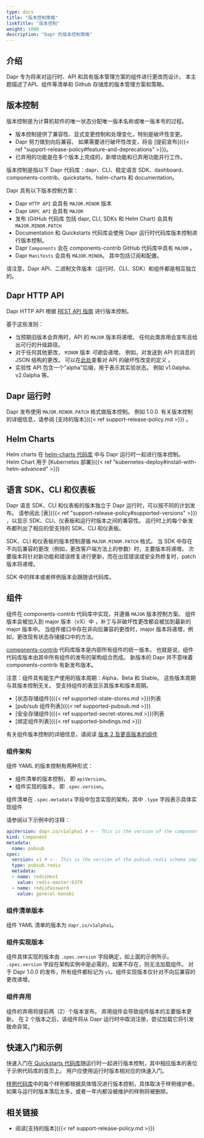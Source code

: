 ```yaml
---
type: docs
title: "版本控制策略"
linkTitle: "版本控制"
weight: 1000
description: "Dapr 的版本控制策略"
---
```


## 介绍
Dapr 专为将来对运行时、API 和具有版本管理方案的组件进行更改而设计。 本主题描述了API、组件等清单和 Github 存储库的版本管理方案和策略。

## 版本控制
版本控制是为计算机软件的唯一状态分配唯一版本名称或唯一版本号的过程。
- 版本控制提供了兼容性、显式变更控制和处理变化，特别是破坏性变更。
- Dapr 努力做到向后兼容。 如果需要进行破坏性改变，将会 [提前宣布]({{< ref "support-release-policy#feature-and-deprecations" >}})。
- 已弃用的功能是在多个版本上完成的，新增功能和已弃用功能并行工作。


版本控制是指以下 Dapr 代码库：dapr、CLI、稳定语言 SDK、dashboard、components-contrib、quickstarts、helm-charts 和 documentation。

Dapr 具有以下版本控制方案：
- Dapr `HTTP API` 会具有 `MAJOR.MINOR` 版本
- Dapr `GRPC API` 会具有 `MAJOR`
- 发布 (GitHub 代码库 包括 dapr, CLI, SDKs 和 Helm Chart) 会具有 `MAJOR.MINOR.PATCH`
- Documentation 和 Quickstarts 代码库会使用 Dapr 运行时代码库版本控制进行版本控制。
- Dapr `Components` 会在 components-contrib GitHub 代码库中具有 `MAJOR` 。
- Dapr `Manifests` 会具有 `MAJOR.MINOR`。 其中包括订阅和配置。

请注意，Dapr API、二进制文件版本（运行时、CLI、SDK）和组件都是相互独立的。

## Dapr HTTP API
Dapr HTTP API 根据 [REST API 指南](https://github.com/microsoft/api-guidelines/blob/vNext/Guidelines.md#71-url-structure) 进行版本控制。

基于这些准则：
- 当预期旧版本会弃用时，API 的 `MAJOR` 版本将递增。 任何此类弃用会宣布且给出可行的升级路径。
- 对于任何其他更改， `MINOR` 版本 *可能*会递增。 例如，对发送到 API 的消息的 JSON 结构的更改。 可以在[此处](https://github.com/microsoft/api-guidelines/blob/vNext/Guidelines.md#123-definition-of-a-breaking-change)查看对 API 的破坏性改变的定义 。
- 实验性 API 包含一个"alpha"后缀，用于表示其实验状态。 例如 v1.0alpha、v2.0alpha 等。

## Dapr 运行时
Dapr 发布使用 `MAJOR.MINOR.PATCH` 格式做版本控制。 例如 1.0.0. 有关版本控制的详细信息，请参阅 [支持的版本]({{< ref support-release-policy.md >}}) 。

## Helm Charts
Helm charts 在 [helm-charts 代码库](https://github.com/dapr/helm-charts) 中与 Dapr 运行时一起进行版本控制。 Helm Chart 用于 [Kubernetes 部署]({{< ref "kubernetes-deploy#install-with-helm-advanced" >}})

## 语言 SDK、CLI 和仪表板
Dapr 语言 SDK、CLI 和仪表板的版本独立于 Dapr 运行时，可以按不同的计划发布。 请参阅此 [表]({{< ref "support-release-policy#supported-versions" >}}) ，以显示 SDK、CLI、仪表板和运行时版本之间的兼容性。 运行时上的每个新发布都列出了相应的受支持的 SDK、CLI 和仪表板。

SDK、CLI 和仪表板的版本控制遵循 `MAJOR.MINOR.PATCH` 格式。 当 SDK 中存在不向后兼容的更改（例如，更改客户端方法上的参数）时，主要版本将递增。 次要版本将针对新功能和错误修复进行更新，而在出现错误或安全热修复时，patch 版本将递增。

SDK 中的样本或者样例版本会跟随该代码库。

## 组件
组件在 components-contrib 代码库中实现，并遵循 `MAJOR` 版本控制方案。 组件版本会被加入到 major 版本（vX）中 ，补丁与非破坏性更改都会被加到最新的 major 版本中。 当组件接口中存在非向后兼容的更改时，major 版本将递增，例如，更改现有状态存储接口中的方法。

[components-contrib](https://github.com/dapr/components-contrib/) 代码库版本是内部所有组件的统一版本。  也就是说，组件代码库版本由其中所有组件的发布的架构组合而成。 新版本的 Dapr 并不意味着 components-contrib 有新发布版本。

注意：组件具有能生产使用的版本周期：Alpha、Beta 和 Stable。 这些版本周期与其版本控制无关。 受支持组件的表显示其版本和版本周期。
* [状态存储组件]({{< ref supported-state-stores.md >}})列表
* [pub/sub 组件列表]({{< ref supported-pubsub.md >}})
* [安全存储组件]({{< ref supported-secret-stores.md >}})列表
* [绑定组件列表]({{< ref supported-bindings.md >}})

有关组件版本控制的详细信息，请阅读 [版本 2 及更高版本的组件](https://github.com/dapr/components-contrib/blob/master/docs/developing-component.md#version-2-and-beyond-of-a-component)

### 组件架构

组件 YAML 的版本控制有两种形式：
- 组件清单的版本控制， 即 `apiVersion`。
- 组件实现的版本， 即 `.spec.version`。

组件清单在 `.spec.metadata` 字段中包含实现的架构，其中 `.type` 字段表示具体实现组件

请参阅以下示例中的注释：
```yaml
apiVersion: dapr.io/v1alpha1 # <-- This is the version of the component manifest
kind: Component
metadata:
  name: pubsub
spec:
  version: v1 # <-- This is the version of the pubsub.redis schema implementation
  type: pubsub.redis
  metadata:
  - name: redisHost
    value: redis-master:6379
  - name: redisPassword
    value: general-kenobi
```

### 组件清单版本
组件 YAML 清单的版本为 `dapr.io/v1alpha1`。

### 组件实现版本
组件具体实现的版本由 `.spec.version` 字段确定，如上面的示例所示。 `.spec.version` 字段在架构实例中是必需的，如果不存在，则无法加载组件。 对于 Dapr 1.0.0 的发布，所有组件都标记为 `v1`。组件实现版本仅针对不向后兼容的更改递增。

### 组件弃用
组件的弃用将提前两（2）个版本宣布。 弃用组件会导致组件版本的主要版本更新。 在 2 个版本之后，该组件将从 Dapr 运行时中取消注册，尝试加载它将引发致命异常。

## 快速入门和示例
快速入门在[ Quickstarts 代码库](https://github.com/dapr/quickstarts)随运行时一起进行版本控制，其中相应版本的表位于示例代码库的首页上。  用户应使用运行时版本相对应的快速入门。

[样例代码库](https://github.com/dapr/samples)中的每个样例都根据具体情况进行版本控制，具体取决于样例维护者。 如果与运行时版本落后太多，或者一年内都没被维护的样例将被删除。

## 相关链接
* 阅读[支持的版本]({{< ref support-release-policy.md >}})
